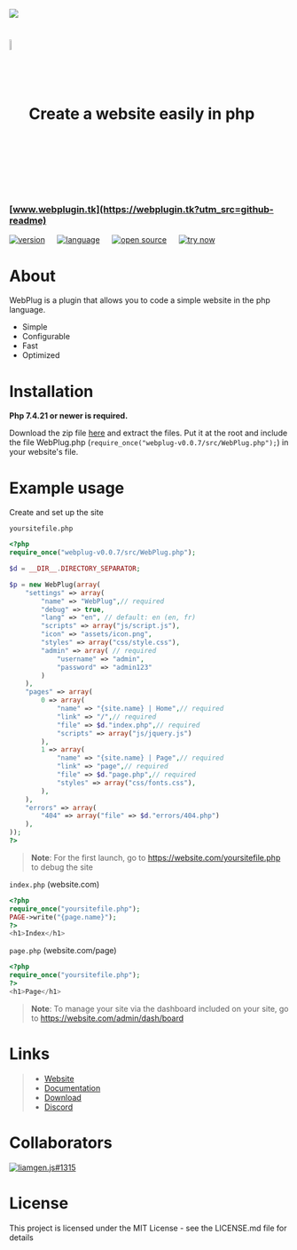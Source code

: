 <a href="https://webplugin.tk"><img src="https://webplugin.tk/cdn/banner.png"></a>
# <img src="https://webplugin.tk/cdn/logo.png" width="7%" style="vertical-align: middle;">Create a website easily in php
### [www.webplugin.tk](https://webplugin.tk?utm_src=github-readme)

[![version](https://webplugin.tk/cdn/v/0.0.7.svg)](https://webplugin.tk/changelogs/v0.0.7) &emsp; [![language](https://webplugin.tk/cdn/badges/language-php.svg)](https://php.net) &emsp; [![open source](https://webplugin.tk/cdn/badges/open-source.svg)](https://webplugin.tk)  &emsp; [![try now](https://webplugin.tk/cdn/badges/try-now.svg)](https://webplugin.tk/getstarted)

# About

WebPlug is a plugin that allows you to code a simple website in the php language.

- Simple
- Configurable
- Fast
- Optimized

# Installation

**Php 7.4.21 or newer is required.**

Download the zip file [here](https://webplugin.tk/download) and extract the files. Put it at the root and include the file WebPlug.php (`require_once("webplug-v0.0.7/src/WebPlug.php");`) in your website's file.

# Example usage

Create and set up the site

`yoursitefile.php`
```php
<?php
require_once("webplug-v0.0.7/src/WebPlug.php");

$d = __DIR__.DIRECTORY_SEPARATOR;

$p = new WebPlug(array(
    "settings" => array(
        "name" => "WebPlug",// required
        "debug" => true,
        "lang" => "en", // default: en (en, fr)
        "scripts" => array("js/script.js"),
        "icon" => "assets/icon.png",
        "styles" => array("css/style.css"),
        "admin" => array( // required
			"username" => "admin",
			"password" => "admin123"
		)
    ),
    "pages" => array(
        0 => array(
            "name" => "{site.name} | Home",// required
            "link" => "/",// required
            "file" => $d."index.php",// required
            "scripts" => array("js/jquery.js")
        ),
        1 => array(
            "name" => "{site.name} | Page",// required
            "link" => "page",// required
            "file" => $d."page.php",// required
            "styles" => array("css/fonts.css"),
        ),
    ),
    "errors" => array(
		"404" => array("file" => $d."errors/404.php")
	),
));
?>
```
> **Note**: For the first launch, go to https://website.com/yoursitefile.php to debug the site


`index.php` (website.com)
```php
<?php
require_once("yoursitefile.php"); 
PAGE->write("{page.name}");
?>
<h1>Index</h1>
```

`page.php` (website.com/page)
```php
<?php
require_once("yoursitefile.php"); 
?>
<h1>Page</h1>
```

> **Note**: To manage your site via the dashboard included on your site, go to https://website.com/admin/dash/board

# Links
> - [Website](https://webplugin.tk)
> - [Documentation](https://docs.webplugin.tk)
> - [Download](https://webplugin.tk/download)
> - [Discord](https://webplugin.tk/discord)

# Collaborators

[![liamgen.js#1315](http://webplugin.tk/cdn/user/liamgenjs.png)](http://webplugin.tk/u/liamgenjs)

# License
This project is licensed under the MIT License - see the LICENSE.md file for details
